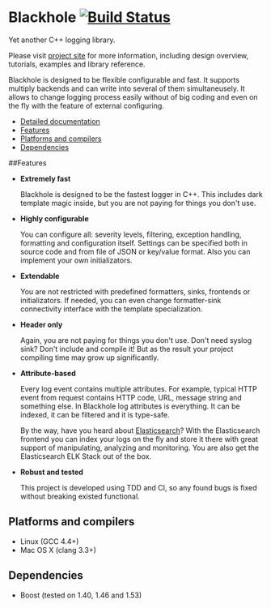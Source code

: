 # Blackhole [![Build Status](https://travis-ci.org/3Hren/blackhole.png?branch=master)](https://travis-ci.org/3Hren/blackhole) 

Yet another C++ logging library.

Please visit [project site](http://3hren.github.io/blackhole/) for more information, including design overview, tutorials, examples and library reference.


Blackhole is designed to be flexible configurable and fast. It supports multiply backends and can write into several of them simultaneusely. It allows to change logging process easily without of big coding and even on the fly with the feature of external configuring.

  * [Detailed documentation](doc/contents.md)
  * [Features](#features)
  * [Platforms and compilers](#platforms-and-compilers)
  * [Dependencies](#dependencies)

##Features
 - **Extremely fast**

   Blackhole is designed to be the fastest logger in C++.
   This includes dark template magic inside, but you are not paying for things you don't use.
   
 - **Highly configurable**
   
   You can configure all: severity levels, filtering, exception handling, formatting and configuration itself. Settings can be specified both in source code and from file of JSON or key/value format. Also you can implement your own initializators.
 
 - **Extendable**
 
   You are not restricted with predefined formatters, sinks, frontends or initializators. If needed, you can even change formatter-sink connectivity interface with the template specialization.

 - **Header only**

   Again, you are not paying for things you don't use. Don't need syslog sink? Don't include and compile it! But as the result your project compiling time may grow up significantly.

 - **Attribute-based**
 
   Every log event contains multiple attributes. For example, typical HTTP event from request contains HTTP code, URL, message string and something else. In Blackhole log attributes is everything. It can be indexed, it can be filtered and it is type-safe.

   By the way, have you heard about [Elasticsearch](http://www.elasticsearch.org/)? With the Elasticsearch frontend you can index your logs on the fly and store it there with great support of manipulating, analyzing and monitoring. You are also get the Elasticsearch ELK Stack out of the box.

 - **Robust and tested**
 
   This project is developed using TDD and CI, so any found bugs is fixed without breaking existed functional.

## Platforms and compilers
 - Linux (GCC 4.4+)
 - Mac OS X (clang 3.3+)


## Dependencies
 - Boost (tested on 1.40, 1.46 and 1.53)
